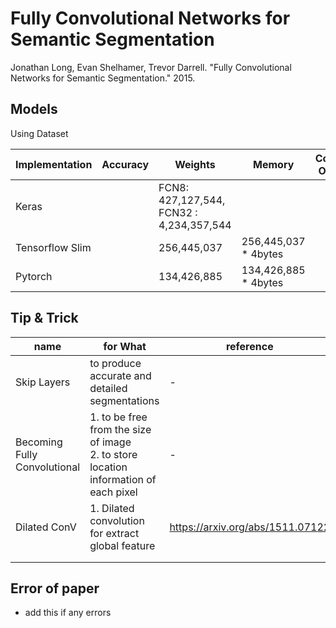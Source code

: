 # Fully Convolutional Networks for Semantic Segmentation
Jonathan Long, Evan Shelhamer, Trevor Darrell. "Fully Convolutional Networks for Semantic Segmentation." 2015.

## Models

Using Dataset

| Implementation | Accuracy | Weights | Memory | Conv Ops | etc |
|---|---|---|---|---|---|
| Keras |   | FCN8: 427,127,544, FCN32 : 4,234,357,544 |  |   |    |
| Tensorflow Slim |   | 256,445,037 | 256,445,037 * 4bytes |   |   |
| Pytorch |  |  134,426,885 | 134,426,885 * 4bytes |  |  |

## Tip & Trick

| name | for What | reference |
|---|---|---|
| Skip Layers | to produce accurate and detailed segmentations | - |
| Becoming Fully Convolutional | 1. to be free from the size of image <br> 2. to store location information of each pixel | - |
| Dilated ConV | 1. Dilated convolution for extract global feature | https://arxiv.org/abs/1511.07122 |
|  |  |  |
|  |  |  |


## Error of paper
- add this if any errors
